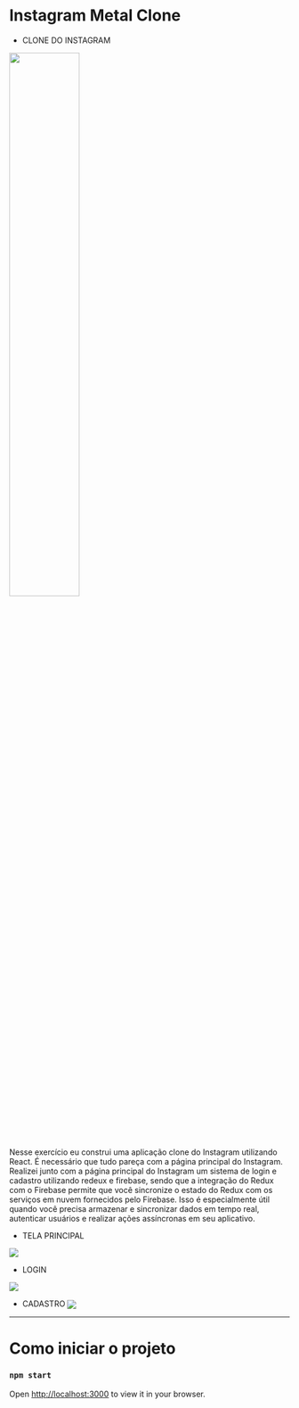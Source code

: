 # Instagram Metal Clone
- CLONE DO INSTAGRAM 
 <img  src="https://s2-g1.glbimg.com/MJH-W-MtbExmhzm_9GrCWb9ZM7Q=/0x0:5184x3456/1000x0/smart/filters:strip_icc()/i.s3.glbimg.com/v1/AUTH_59edd422c0c84a879bd37670ae4f538a/internal_photos/bs/2021/5/3/A8BYbVRvK4FFhFEfGr2Q/2021-05-26t130024z-1066180767-rc2pnn9v7ymc-rtrmadp-3-facebook-likes.jpg" width="50%"  align="center">

 

  
Nesse exercício eu construi uma aplicação clone do Instagram utilizando React.
É necessário que tudo pareça com a página principal do Instagram. 
Realizei junto com a página principal do Instagram um sistema de login e cadastro utilizando redeux e firebase, sendo que a integração do Redux com o Firebase permite que você sincronize o estado do Redux com os serviços em nuvem fornecidos pelo Firebase. Isso é especialmente útil quando você precisa armazenar e sincronizar dados em tempo real, autenticar usuários e realizar ações assíncronas em seu aplicativo.

- TELA PRINCIPAL
 <img  src="https://github.com/SAMUKISZHSD/instagram-clone/blob/main/tela%20principal.jpeg"  align="center">
 
- LOGIN
 <img  src="https://github.com/SAMUKISZHSD/instagram-clone/blob/main/tela%20login.jpeg"  align="center">
 
- CADASTRO
   <img  src="https://github.com/SAMUKISZHSD/instagram-clone/blob/main/tela%20cadastro.jpeg"  align="center">



------------------------------------------------------------------------------------------------------------------------------------------

# Como iniciar o projeto



### `npm start`


Open [http://localhost:3000](http://localhost:3000) to view it in your browser.




